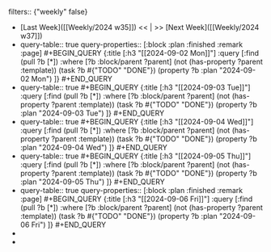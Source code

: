 filters:: {"weekly" false}

- [Last Week]([[Weekly/2024 w35]]) << | >> [Next Week]([[Weekly/2024 w37]])
- query-table:: true
  query-properties:: [:block :plan :finished :remark :page]
  #+BEGIN_QUERY
  {:title [:h3 "[[2024-09-02 Mon]]"]
  :query [:find (pull ?b [*])
       :where
       [?b :block/parent ?parent]
       (not (has-property ?parent :template))
       (task ?b #{"TODO" "DONE"})
       (property ?b :plan "2024-09-02 Mon")
  ]}
  #+END_QUERY
- query-table:: true
  #+BEGIN_QUERY
  {:title [:h3 "[[2024-09-03 Tue]]"]
  :query [:find (pull ?b [*])
       :where
       [?b :block/parent ?parent]
       (not (has-property ?parent :template))
       (task ?b #{"TODO" "DONE"})
       (property ?b :plan "2024-09-03 Tue")
  ]}
  #+END_QUERY
- query-table:: true
  #+BEGIN_QUERY
  {:title [:h3 "[[2024-09-04 Wed]]"]
  :query [:find (pull ?b [*])
       :where
       [?b :block/parent ?parent]
       (not (has-property ?parent :template))
       (task ?b #{"TODO" "DONE"})
       (property ?b :plan "2024-09-04 Wed")
  ]}
  #+END_QUERY
- query-table:: true
  #+BEGIN_QUERY
  {:title [:h3 "[[2024-09-05 Thu]]"]
  :query [:find (pull ?b [*])
       :where
       [?b :block/parent ?parent]
       (not (has-property ?parent :template))
       (task ?b #{"TODO" "DONE"})
       (property ?b :plan "2024-09-05 Thu")
  ]}
  #+END_QUERY
- query-table:: true
  query-properties:: [:block :plan :finished :remark :page]
  #+BEGIN_QUERY
  {:title [:h3 "[[2024-09-06 Fri]]"]
  :query [:find (pull ?b [*])
       :where
       [?b :block/parent ?parent]
       (not (has-property ?parent :template))
       (task ?b #{"TODO" "DONE"})
       (property ?b :plan "2024-09-06 Fri")
  ]}
  #+END_QUERY
-
-